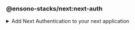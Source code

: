 ### @ensono-stacks/next:next-auth

<details>
<summary>Add Next Authentication to your next application</summary>

The next-auth generator will install and configure [NextAuth.js](https://next-auth.js.org/) into an existing Next application. It will add the initial configuration, add the session provider, setup an API endpoint and add local environmental variables. It will also configure provider specific setup.


## Prerequisites

An existing [Next](https://nextjs.org/) application

## Usage

```bash
nx g @ensono-stacks/next:next-auth
```

### Command line arguments

The following command line arguments are available:

| Option    | Description           | Type      | Accepted Values   |Default            |
| ---       | -------------------   | ---       | ---               | ---               |
| --project | The name of the project  | nameOfApplication   |  string       | N/A              |
| --provider | The provider to be installed  | string    | none/azureAd                   |none     |
| --skipPackageJson | Do not add dependencies to `package.json`  | boolean    |  true/false                 |false     |

### Generator Output

- Creates a new Next API endpoint with the file name `[...nextauth].ts`. This contains the dynamic route handler for NextAuth.js which will also contain all of your global NextAuth.js configurations. If you have specified a provider when running the generator this will be added to the providers array
```typescript title="/apps/appName/pages/api/[...nextauth].ts"
import NextAuth from 'next-auth';
import AzureADProvider from 'next-auth/providers/azure-ad';
const nextAuth = NextAuth({
  providers: [
    AzureADProvider({
      clientId: process.env.AZURE_AD_CLIENT_ID,
      clientSecret: process.env.AZURE_AD_CLIENT_SECRET,
      tenantId: process.env.AZURE_AD_TENANT_ID,
    }),
  ],
});
export default nextAuth;
```

- Install the next-auth package and add to package.json, unless the `--skipPackageJson` option was used
```json title="/package.json"
"dependencies": {
    ...otherDependencies
    "next-auth": "4.18.8",
},
```

- Create or append an `.env.local` file. Adding required next auth environmental variables. These will vary depending on the provider chosen. 
```typescript title="/.env.local"
NEXTAUTH_URL=http://localhost:4200
NEXTAUTH_SECRET=secretValue
AZURE_AD_CLIENT_ID=
AZURE_AD_CLIENT_SECRET=
AZURE_AD_TENANT_ID=
```

:::note

Be sure to update the environmental variables with the values provided by your provider

:::

- Append the `_app.tsx` file with a [session provider](https://next-auth.js.org/getting-started/client#sessionprovider) 
```typescript title="/apps/appName/_app.tsx"
import { AppProps } from 'next/app';
import Head from 'next/head';
import './styles.css';
import { SessionProvider } from 'next-auth/react';
function CustomApp({
  Component,
  pageProps: { session, ...pageProps },
}: AppProps) {
  return (
    <SessionProvider session={session}>
      <Head>
        <title>Welcome to testing!</title>
      </Head>
      <main className="app">
        <Component {...pageProps} />
      </main>
    </SessionProvider>
  );
}
export default CustomApp;
```


From here with the configuration complete it is now possible to access the [useSession](https://next-auth.js.org/getting-started/client#usesession) hook from next auth. For further information please see the [Getting Started Guide to Next Auth](https://next-auth.js.org/getting-started/example#frontend---add-react-hook)
</details>
